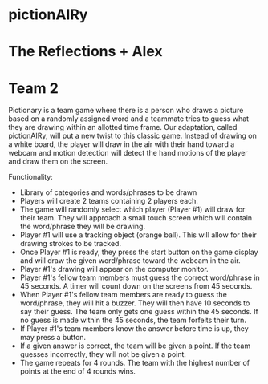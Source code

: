 # pictionAIRy
# The Reflections + Alex
# Team 2

Pictionary is a team game where there is a person who draws a picture based on a randomly assigned word and a teammate tries to guess what they are drawing within an allotted time frame.  Our adaptation, called pictionAIRy, will put a new twist to this classic game.  Instead of drawing on a white board, the player will draw in the air with their hand toward a webcam and motion detection will detect the hand motions of the player and draw them on the screen. 

Functionality:
*	Library of categories and words/phrases to be drawn 
*	Players will create 2 teams containing 2 players each.
*	The game will randomly select which player (Player #1) will draw for their team. They will approach a small touch screen which will contain the word/phrase they will be drawing.
*	Player #1 will use a tracking object (orange ball). This will allow for their drawing strokes to be tracked. 
*	Once Player #1 is ready, they press the start button on the game display and will draw the given word/phrase toward the webcam in the air. 
*	Player #1's drawing will appear on the computer monitor.
* Player #1's fellow team members must guess the correct word/phrase in 45 seconds. A timer will count down on the screens from 45 seconds.
*	When Player #1's fellow team members are ready to guess the word/phrase, they will hit a buzzer. They will then have 10 seconds to say their guess. The team only gets one guess within the 45 seconds. If no guess is made within the 45 seconds, the team forfeits their turn.
* If Player #1's team members know the answer before time is up, they may press a button.
*	If a given answer is correct, the team will be given a point. If the team guesses incorrectly, they will not be given a point.
*	The game repeats for 4 rounds. The team with the highest number of points at the end of 4 rounds wins.
 
